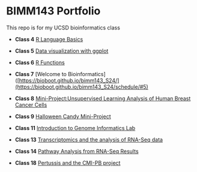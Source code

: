 # BIMM143 Portfolio
This repo is for my UCSD bioinformatics class

- **Class 4** [R Language Basics](https://github.com/rosa05chvz/bimm143/blob/main/class04/Class4-intoR.pdf)
  
- **Class 5** [Data visualization with ggplot](https://github.com/rosa05chvz/bimm143/blob/main/class05/05_Lab_5_RMD.pdf)

- **Class 6** [R Functions](https://github.com/rosa05chvz/bimm143/blob/main/class06/06_lab_6_RFunctions.pdf)

- **Class 7** [Welcome to Bioinformatics]([https://bioboot.github.io/bimm143_S24/](https://bioboot.github.io/bimm143_S24/schedule/#5)

- **Class 8** [Mini-Project:Unsupervised Learning Analysis of Human Breast Cancer Cells](https://github.com/rosa05chvz/bimm143/blob/main/class08/Lab8%20Completed%20Version.pdf)

- **Class 9** [Halloween Candy Mini-Project](https://github.com/rosa05chvz/bimm143/blob/main/class09/lab10-rc.pdf)

- **Class 11** [Introduction to Genome Informatics Lab](https://github.com/rosa05chvz/bimm143/blob/main/class11/Rosa_Chavez_Lab_11.pdf)

- **Class 13** [Transcriptomics and the analysis of RNA-Seq data](https://github.com/rosa05chvz/bimm143/blob/main/class13/class13-bimm.pdf)

- **Class 14** [Pathway Analysis from RNA-Seq Results](https://github.com/rosa05chvz/bimm143/blob/main/class14/14.%20HW-Lab%20Class14%20DESeq2%20mini%20project%20(2).pdf)

- **Class 18** [Pertussis and the CMI-PB project](https://github.com/rosa05chvz/bimm143/blob/main/class18/18_miniproject.pdf)

